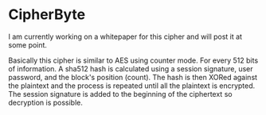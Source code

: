 # CipherByte

I am currently working on a whitepaper for this cipher and will post it at some point.

Basically this cipher is similar to AES using counter mode. For every 512 bits of information. A sha512 hash is calculated using a session signature, user password, and the block's position (count). The hash is then XORed against the plaintext and the process is repeated until all the plaintext is encrypted. The session signature is added to the beginning of the ciphertext so decryption is possible.
